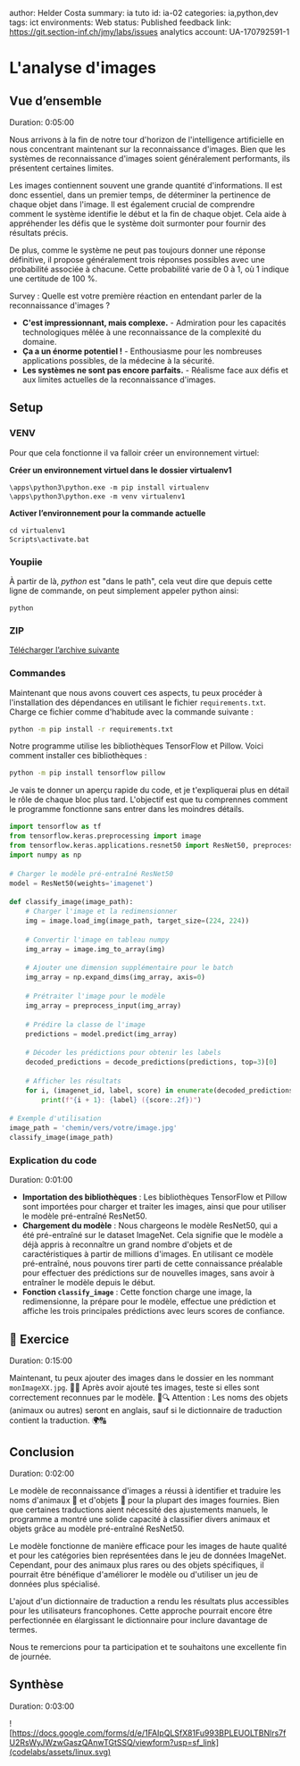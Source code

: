 author: Helder Costa
summary: ia tuto
id: ia-02
categories: ia,python,dev
tags: ict
environments: Web
status: Published
feedback link: https://git.section-inf.ch/jmy/labs/issues
analytics account: UA-170792591-1

# L'analyse d'images

## Vue d’ensemble
Duration: 0:05:00

Nous arrivons à la fin de notre tour d'horizon de l'intelligence artificielle en nous concentrant maintenant sur la reconnaissance d'images. Bien que les systèmes de reconnaissance d'images soient généralement performants, ils présentent certaines limites.

Les images contiennent souvent une grande quantité d'informations. Il est donc essentiel, dans un premier temps, de déterminer la pertinence de chaque objet dans l'image. Il est également crucial de comprendre comment le système identifie le début et la fin de chaque objet. Cela aide à appréhender les défis que le système doit surmonter pour fournir des résultats précis.

De plus, comme le système ne peut pas toujours donner une réponse définitive, il propose généralement trois réponses possibles avec une probabilité associée à chacune. Cette probabilité varie de 0 à 1, où 1 indique une certitude de 100 %.

Survey
: Quelle est votre première réaction en entendant parler de la reconnaissance d'images ?
<ul>
   <li><strong>C'est impressionnant, mais complexe.</strong> - Admiration pour les capacités technologiques mêlée à une reconnaissance de la complexité du domaine.</li>
   <li><strong>Ça a un énorme potentiel !</strong> - Enthousiasme pour les nombreuses applications possibles, de la médecine à la sécurité.</li>
   <li><strong>Les systèmes ne sont pas encore parfaits.</strong> - Réalisme face aux défis et aux limites actuelles de la reconnaissance d'images.</li>
</ul>

## Setup

### VENV
Pour que cela fonctionne il va falloir créer un environnement virtuel:

**Créer un environnement virtuel dans le dossier virtualenv1**
```shell
\apps\python3\python.exe -m pip install virtualenv
\apps\python3\python.exe -m venv virtualenv1
```

**Activer l’environnement pour la commande actuelle**
```shell
cd virtualenv1
Scripts\activate.bat
```

### Youpiie
À partir de là, *python* est "dans le path", cela veut dire que depuis cette ligne de commande, on peut simplement appeler python ainsi:

```shell
python
```

### ZIP

[Télécharger l’archive suivante](https://eduvaud.sharepoint.com/:u:/s/msteams_d0db31/EXzBITLp2AdAhyhdaxd9qZMBqfqmT90Qb1OPAr-sVO2vyw?e=XNlAqN)

### Commandes
Maintenant que nous avons couvert ces aspects, tu peux procéder à l'installation des dépendances en utilisant le fichier `requirements.txt`. Charge ce fichier comme d'habitude avec la commande suivante :

```bash
python -m pip install -r requirements.txt
```

Notre programme utilise les bibliothèques TensorFlow et Pillow. Voici comment installer ces bibliothèques :

```bash
python -m pip install tensorflow pillow
```

Je vais te donner un aperçu rapide du code, et je t'expliquerai plus en détail le rôle de chaque bloc plus tard. L'objectif est que tu comprennes comment le programme fonctionne sans entrer dans les moindres détails.

```python
import tensorflow as tf
from tensorflow.keras.preprocessing import image
from tensorflow.keras.applications.resnet50 import ResNet50, preprocess_input, decode_predictions
import numpy as np

# Charger le modèle pré-entraîné ResNet50
model = ResNet50(weights='imagenet')

def classify_image(image_path):
    # Charger l'image et la redimensionner
    img = image.load_img(image_path, target_size=(224, 224))
    
    # Convertir l'image en tableau numpy
    img_array = image.img_to_array(img)
    
    # Ajouter une dimension supplémentaire pour le batch
    img_array = np.expand_dims(img_array, axis=0)
    
    # Prétraiter l'image pour le modèle
    img_array = preprocess_input(img_array)
    
    # Prédire la classe de l'image
    predictions = model.predict(img_array)
    
    # Décoder les prédictions pour obtenir les labels
    decoded_predictions = decode_predictions(predictions, top=3)[0]
    
    # Afficher les résultats
    for i, (imagenet_id, label, score) in enumerate(decoded_predictions):
        print(f"{i + 1}: {label} ({score:.2f})")

# Exemple d'utilisation
image_path = 'chemin/vers/votre/image.jpg'
classify_image(image_path)
```

### Explication du code
Duration: 0:01:00

- **Importation des bibliothèques** : Les bibliothèques TensorFlow et Pillow sont importées pour charger et traiter les images, ainsi que pour utiliser le modèle pré-entraîné ResNet50.
- **Chargement du modèle** : Nous chargeons le modèle ResNet50, qui a été pré-entraîné sur le dataset ImageNet. Cela signifie que le modèle a déjà appris à reconnaître un grand nombre d'objets et de caractéristiques à partir de millions d'images. En utilisant ce modèle pré-entraîné, nous pouvons tirer parti de cette connaissance préalable pour effectuer des prédictions sur de nouvelles images, sans avoir à entraîner le modèle depuis le début.
- **Fonction `classify_image`** : Cette fonction charge une image, la redimensionne, la prépare pour le modèle, effectue une prédiction et affiche les trois principales prédictions avec leurs scores de confiance.

## 📝 Exercice
Duration: 0:15:00

Maintenant, tu peux ajouter des images dans le dossier en les nommant `monImageXX.jpg`. 📁📸
Après avoir ajouté tes images, teste si elles sont correctement reconnues par le modèle. 🤖🔍
Attention : Les noms des objets (animaux ou autres) seront en anglais, sauf si le dictionnaire de traduction contient la traduction. 🌍🔠

## Conclusion
Duration: 0:02:00

Le modèle de reconnaissance d'images a réussi à identifier et traduire les noms d'animaux 🦁 et d'objets 🚗 pour la plupart des images fournies. Bien que certaines traductions aient nécessité des ajustements manuels, le programme a montré une solide capacité à classifier divers animaux et objets grâce au modèle pré-entraîné ResNet50.

Le modèle fonctionne de manière efficace pour les images de haute qualité et pour les catégories bien représentées dans le jeu de données ImageNet. Cependant, pour des animaux plus rares ou des objets spécifiques, il pourrait être bénéfique d'améliorer le modèle ou d'utiliser un jeu de données plus spécialisé.

L'ajout d'un dictionnaire de traduction a rendu les résultats plus accessibles pour les utilisateurs francophones. Cette approche pourrait encore être perfectionnée en élargissant le dictionnaire pour inclure davantage de termes.

Nous te remercions pour ta participation et te souhaitons une excellente fin de journée.

## Synthèse
Duration: 0:03:00

![https://docs.google.com/forms/d/e/1FAIpQLSfX81Fu993BPLEUOLTBNlrs7fU2RsWyJWzwGaszQAnwTGtSSQ/viewform?usp=sf_link](codelabs/assets/linux.svg)
